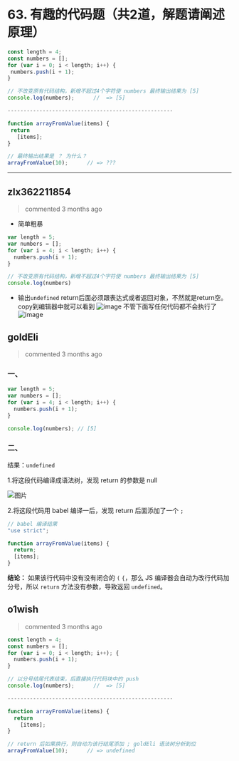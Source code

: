 
 # 63. 有趣的代码题（共2道，解题请阐述原理） 
 ```javascript
const length = 4;
const numbers = [];
for (var i = 0; i < length; i++) {
  numbers.push(i + 1);
}

// 不改变原有代码结构，新增不超过4个字符使 numbers 最终输出结果为 [5]
console.log(numbers);      //  => [5]

----------------------------------------------------

function arrayFromValue(items) {
  return
    [items];
}

// 最终输出结果是 ？ 为什么？
arrayFromValue(10);      // => ???
``` 
 ***
## zlx362211854 
 > commented 3 months ago 

* 简单粗暴

```javascript
var length = 5;
var numbers = [];
for (var i = 4; i < length; i++) {
  numbers.push(i + 1);
}

// 不改变原有代码结构，新增不超过4个字符使 numbers 最终输出结果为 [5]
console.log(numbers)


```
* 输出`undefined` return后面必须跟表达式或者返回对象，不然就是return空。
copy到编辑器中就可以看到
![image](https://user-images.githubusercontent.com/22437181/67547774-957e0400-f732-11e9-87e2-cf7bf30b9c00.png)
不管下面写任何代码都不会执行了
![image](https://user-images.githubusercontent.com/22437181/67547870-ce1ddd80-f732-11e9-9f2b-be07a8d8746f.png)

## goldEli 
 > commented 3 months ago 

### 一、


```JavaScript
var length = 5;
var numbers = [];
for (var i = 4; i < length; i++) {
  numbers.push(i + 1);
}

console.log(numbers); // [5]

```

### 二、

结果：`undefined`

1.将这段代码编译成语法树，发现 return 的参数是 null

![图片](https://user-images.githubusercontent.com/18217162/67613495-d0d70c00-f7e0-11e9-9ff0-e0f605a2f714.png)

2.将这段代码用 babel 编译一后，发现 return 后面添加了一个 `;`


```javaScript
// babel 编译结果
"use strict";

function arrayFromValue(items) {
  return;
  [items];
}

```

**结论：** 如果该行代码中没有没有闭合的 `(` `{`，那么 JS 编译器会自动为改行代码加分号，所以 `return` 方法没有参数，导致返回 `undefined`。
## o1wish 
 > commented 3 months ago 


```javascript
const length = 4;
const numbers = [];
for (var i = 0; i < length; i++); {
  numbers.push(i + 1);
}

// 以分号结尾代表结束，后直接执行代码块中的 push
console.log(numbers);      //  => [5]

----------------------------------------------------

function arrayFromValue(items) {
  return
    [items];
}

// return 后如果换行，则自动为该行结尾添加 ; goldEli 语法树分析到位
arrayFromValue(10);      // => undefined

```
